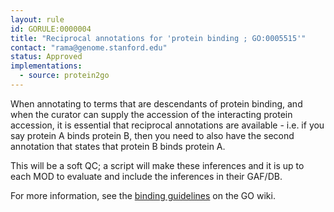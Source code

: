 ```yaml
---
layout: rule
id: GORULE:0000004
title: "Reciprocal annotations for 'protein binding ; GO:0005515'"
contact: "rama@genome.stanford.edu"
status: Approved
implementations:
  - source: protein2go
---
```

When annotating to terms that are descendants of protein binding, and
when the curator can supply the accession of the interacting protein
accession, it is essential that reciprocal annotations are available -
i.e. if you say protein A binds protein B, then you need to also have
the second annotation that states that protein B binds protein A.

This will be a soft QC; a script will make these inferences and it is up
to each MOD to evaluate and include the inferences in their GAF/DB.

For more information, see the [binding
guidelines](http://wiki.geneontology.org/index.php/Binding_Guidelines)
on the GO wiki.
